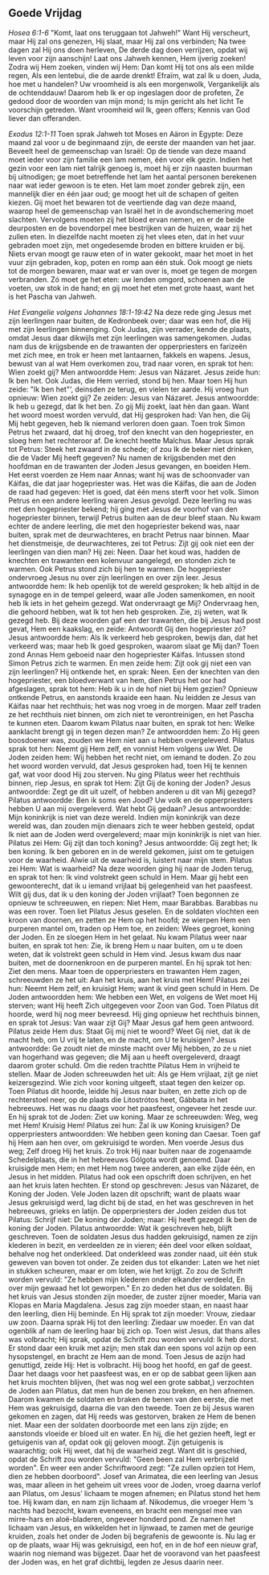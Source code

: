 ## Goede Vrijdag

*Hosea 6:1-6*
"Komt, laat ons teruggaan tot Jahweh!" Want Hij verscheurt, maar Hij zal ons genezen, Hij slaat, maar Hij zal ons verbinden; Na twee dagen zal Hij ons doen herleven, De derde dag doen verrijzen, opdat wij leven voor zijn aanschijn! Laat ons Jahweh kennen, Hem ijverig zoeken! Zodra wij Hem zoeken, vinden wij Hem: Dan komt Hij tot ons als een milde regen, Als een lentebui, die de aarde drenkt! Efraïm, wat zal Ik u doen, Juda, hoe met u handelen? Uw vroomheid is als een morgenwolk, Vergankelijk als de ochtenddauw! Daarom heb Ik er op ingeslagen door de profeten, Ze gedood door de woorden van mijn mond; Is mijn gericht als het licht Te voorschijn getreden. Want vroomheid wil Ik, geen offers; Kennis van God liever dan offeranden. 

*Exodus 12:1-11*
Toen sprak Jahweh tot Moses en Aäron in Egypte: Deze maand zal voor u de beginmaand zijn, de eerste der maanden van het jaar. Beveelt heel de gemeenschap van Israël: Op de tiende van deze maand moet ieder voor zijn familie een lam nemen, één voor elk gezin. Indien het gezin voor een lam niet talrijk genoeg is, moet hij er zijn naasten buurman bij uitnodigen; ge moet betreffende het lam het aantal personen berekenen naar wat ieder gewoon is te eten. Het lam moet zonder gebrek zijn, een mannelijk dier en één jaar oud; ge moogt het uit de schapen of geiten kiezen. Gij moet het bewaren tot de veertiende dag van deze maand, waarop heel de gemeenschap van Israël het in de avondschemering moet slachten. Vervolgens moeten zij het bloed ervan nemen, en er de beide deurposten en de bovendorpel mee bestrijken van de huizen, waar zij het zullen eten. In diezelfde nacht moeten zij het vlees eten, dat in het vuur gebraden moet zijn, met ongedesemde broden en bittere kruiden er bij. Niets ervan moogt ge rauw eten of in water gekookt, maar het moet in het vuur zijn gebraden, kop, poten en romp aan één stuk. Ook moogt ge niets tot de morgen bewaren, maar wat er van over is, moet ge tegen de morgen verbranden. Zó moet ge het eten: uw lenden omgord, schoenen aan de voeten, uw stok in de hand; en gij moet het eten met grote haast, want het is het Pascha van Jahweh. 

*Het Evangelie volgens Johannes 18:1-19:42*
Na deze rede ging Jesus met zijn leerlingen naar buiten, de Kedronbeek over; daar was een hof, die Hij met zijn leerlingen binnenging. Ook Judas, zijn verrader, kende de plaats, omdat Jesus daar dikwijls met zijn leerlingen was samengekomen. Judas nam dus de krijgsbende en de trawanten der opperpriesters en farizeën met zich mee, en trok er heen met lantaarnen, fakkels en wapens. Jesus, bewust van al wat Hem overkomen zou, trad naar voren, en sprak tot hen: Wien zoekt gij? Men antwoordde Hem: Jesus van Názaret. Jesus zeide hun: Ik ben het. Ook Judas, die Hem verried, stond bij hen. Maar toen Hij hun zeide: "Ik ben het"‘, deinsden ze terug, en vielen ter aarde. Hij vroeg hun opnieuw: Wien zoekt gij? Ze zeiden: Jesus van Názaret. Jesus antwoordde: Ik heb u gezegd, dat Ik het ben. Zo gij Mij zoekt, laat hèn dan gaan. Want het woord moest worden vervuld, dat Hij gesproken had: Van hen, die Gij Mij hebt gegeven, heb Ik niemand verloren doen gaan. Toen trok Simon Petrus het zwaard, dat hij droeg, trof den knecht van den hogepriester, en sloeg hem het rechteroor af. De knecht heette Malchus. Maar Jesus sprak tot Petrus: Steek het zwaard in de schede; of zou Ik de beker niet drinken, die de Vader Mij heeft gegeven? Nu namen de krijgsbenden met den hoofdman en de trawanten der Joden Jesus gevangen, en boeiden Hem. Het eerst voerden ze Hem naar Annas; want hij was de schoonvader van Káifas, die dat jaar hogepriester was. Het was die Káifas, die aan de Joden de raad had gegeven: Het is goed, dat één mens sterft voor het volk. Simon Petrus en een andere leerling waren Jesus gevolgd. Deze leerling nu was met den hogepriester bekend; hij ging met Jesus de voorhof van den hogepriester binnen, terwijl Petrus buiten aan de deur bleef staan. Nu kwam echter de andere leerling, die met den hogepriester bekend was, naar buiten, sprak met de deurwachteres, en bracht Petrus naar binnen. Maar het dienstmeisje, de deurwachteres, zei tot Petrus: Zijt gij ook niet een der leerlingen van dien man? Hij zei: Neen. Daar het koud was, hadden de knechten en trawanten een kolenvuur aangelegd, en stonden zich te warmen. Ook Petrus stond zich bij hen te warmen. De hogepriester ondervroeg Jesus nu over zijn leerlingen en over zijn leer. Jesus antwoordde hem: Ik heb openlijk tot de wereld gesproken; Ik heb altijd in de synagoge en in de tempel geleerd, waar alle Joden samenkomen, en nooit heb Ik iets in het geheim gezegd. Wat ondervraagt ge Mij? Ondervraag hen, die gehoord hebben, wat Ik tot hen heb gesproken. Zie, zij weten, wat Ik gezegd heb. Bij deze woorden gaf een der trawanten, die bij Jesus had post gevat, Hem een kaakslag, en zeide: Antwoordt Gij den hogepriester zó? Jesus antwoordde hem: Als Ik verkeerd heb gesproken, bewijs dan, dat het verkeerd was; maar heb Ik goed gesproken, waarom slaat ge Mij dan? Toen zond Annas Hem geboeid naar den hogepriester Káifas. Intussen stond Simon Petrus zich te warmen. En men zeide hem: Zijt ook gij niet een van zijn leerlingen? Hij ontkende het, en sprak: Neen. Een der knechten van den hogepriester, een bloedverwant van hem, dien Petrus het oor had afgeslagen, sprak tot hem: Heb ik u in de hof niet bij Hem gezien? Opnieuw ontkende Petrus, en aanstonds kraaide een haan. Nu leidden ze Jesus van Káifas naar het rechthuis; het was nog vroeg in de morgen. Maar zelf traden ze het rechthuis niet binnen, om zich niet te verontreinigen, en het Pascha te kunnen eten. Daarom kwam Pilatus naar buiten, en sprak tot hen: Welke aanklacht brengt gij in tegen dezen man? Ze antwoordden hem: Zo Hij geen boosdoener was, zouden we Hem niet aan u hebben overgeleverd. Pilatus sprak tot hen: Neemt gij Hem zelf, en vonnist Hem volgens uw Wet. De Joden zeiden hem: Wij hebben het recht niet, om iemand te doden. Zo zou het woord worden vervuld, dat Jesus gesproken had, toen Hij te kennen gaf, wat voor dood Hij zou sterven. Nu ging Pilatus weer het rechthuis binnen, riep Jesus, en sprak tot Hem: Zijt Gij de koning der Joden? Jesus antwoordde: Zegt ge dit uit uzelf, of hebben anderen u dit van Mij gezegd? Pilatus antwoordde: Ben ik soms een Jood? Uw volk en de opperpriesters hebben U aan mij overgeleverd. Wat hebt Gij gedaan? Jesus antwoordde: Mijn koninkrijk is niet van deze wereld. Indien mijn koninkrijk van deze wereld was, dan zouden mijn dienaars zich te weer hebben gesteld, opdat Ik niet aan de Joden werd overgeleverd; maar mijn koninkrijk is niet van hier. Pilatus zei Hem: Gij zijt dan toch koning? Jesus antwoordde: Gij zegt het; Ik ben koning. Ik ben geboren en in de wereld gekomen, juist om te getuigen voor de waarheid. Alwie uit de waarheid is, luistert naar mijn stem. Pilatus zei Hem: Wat is waarheid? Na deze woorden ging hij naar de Joden terug, en sprak tot hen: Ik vind volstrekt geen schuld in Hem. Maar gij hebt een gewoonterecht, dat ik u iemand vrijlaat bij gelegenheid van het paasfeest. Wilt gij dus, dat ik u den koning der Joden vrijlaat? Toen begonnen ze opnieuw te schreeuwen, en riepen: Niet Hem, maar Barabbas. Barabbas nu was een rover. Toen liet Pilatus Jesus geselen. En de soldaten vlochten een kroon van doornen, en zetten ze Hem op het hoofd; ze wierpen Hem een purperen mantel om, traden op Hem toe, en zeiden: Wees gegroet, koning der Joden. En ze sloegen Hem in het gelaat. Nu kwam Pilatus weer naar buiten, en sprak tot hen: Zie, ik breng Hem u naar buiten, om u te doen weten, dat ik volstrekt geen schuld in Hem vind. Jesus kwam dus naar buiten, met de doornenkroon en de purperen mantel. En hij sprak tot hen: Ziet den mens. Maar toen de opperpriesters en trawanten Hem zagen, schreeuwden ze het uit: Aan het kruis, aan het kruis met Hem! Pilatus zei hun: Neemt Hem zelf, en kruisigt Hem; want ik vind geen schuld in Hem. De Joden antwoordden hem: We hebben een Wet, en volgens de Wet moet Hij sterven; want Hij heeft Zich uitgegeven voor Zoon van God. Toen Pilatus dit hoorde, werd hij nog meer bevreesd. Hij ging opnieuw het rechthuis binnen, en sprak tot Jesus: Van waar zijt Gij? Maar Jesus gaf hem geen antwoord. Pilatus zeide Hem dus: Staat Gij mij niet te woord? Weet Gij niet, dat ik de macht heb, om U vrij te laten, en de macht, om U te kruisigen? Jesus antwoordde: Ge zoudt niet de minste macht over Mij hebben, zo ze u niet van hogerhand was gegeven; die Mij aan u heeft overgeleverd, draagt daarom groter schuld. Om die reden trachtte Pilatus Hem in vrijheid te stellen. Maar de Joden schreeuwden het uit: Als ge Hem vrijlaat, zijt ge niet keizersgezind. Wie zich voor koning uitgeeft, staat tegen den keizer op. Toen Pilatus dit hoorde, leidde hij Jesus naar buiten, en zette zich op de rechterstoel neer, op de plaats die Litostrótos heet, Gábbata in het hebreeuws. Het was nu daags voor het paasfeest, ongeveer het zesde uur. En hij sprak tot de Joden: Ziet uw koning. Maar ze schreeuwden: Weg, weg met Hem! Kruisig Hem! Pilatus zei hun: Zal ik uw Koning kruisigen? De opperpriesters antwoordden: We hebben geen koning dan Caesar. Toen gaf hij Hem aan hen over, om gekruisigd te worden. Men voerde Jesus dus weg; Zelf droeg Hij het kruis. Zo trok Hij naar buiten naar de zogenaamde Schedelplaats, die in het hebreeuws Gólgota wordt genoemd. Daar kruisigde men Hem; en met Hem nog twee anderen, aan elke zijde één, en Jesus in het midden. Pilatus had ook een opschrift doen schrijven, en het aan het kruis laten hechten. Er stond op geschreven: Jesus van Názaret, de Koning der Joden. Vele Joden lazen dit opschrift; want de plaats waar Jesus gekruisigd werd, lag dicht bij de stad, en het was geschreven in het hebreeuws, grieks en latijn. De opperpriesters der Joden zeiden dus tot Pilatus: Schrijf niet: De koning der Joden; maar: Hij heeft gezegd: Ik ben de koning der Joden. Pilatus antwoordde: Wat ik geschreven heb, blijft geschreven. Toen de soldaten Jesus dus hadden gekruisigd, namen ze zijn klederen in bezit, en verdeelden ze in vieren; één deel voor elken soldaat, behalve nog het onderkleed. Dat onderkleed was zonder naad, uit één stuk geweven van boven tot onder. Ze zeiden dus tot elkander: Laten we het niet in stukken scheuren, maar er om loten, wie het krijgt. Zo zou de Schrift worden vervuld: "Ze hebben mijn klederen onder elkander verdeeld, En over mijn gewaad het lot geworpen." En zo deden het dus de soldaten. Bij het kruis van Jesus stonden zijn moeder, de zuster zijner moeder, Maria van Klopas en Maria Magdalena. Jesus zag zijn moeder staan, en naast haar den leerling, dien Hij beminde. En Hij sprak tot zijn moeder: Vrouw, ziedaar uw zoon. Daarna sprak Hij tot den leerling: Ziedaar uw moeder. En van dat ogenblik af nam de leerling haar bij zich op. Toen wist Jesus, dat thans alles was volbracht; Hij sprak, opdat de Schrift zou worden vervuld: Ik heb dorst. Er stond daar een kruik met azijn; men stak dan een spons vol azijn op een hysopstengel, en bracht ze Hem aan de mond. Toen Jesus de azijn had genuttigd, zeide Hij: Het is volbracht. Hij boog het hoofd, en gaf de geest. Daar het daags voor het paasfeest was, en er op de sabbat geen lijken aan het kruis mochten blijven, (het was nog wel een grote sabbat,) verzochten de Joden aan Pilatus, dat men hun de benen zou breken, en hen afnemen. Daarom kwamen de soldaten en braken de benen van den eerste, die met Hem was gekruisigd, daarna die van den tweede. Toen ze bij Jesus waren gekomen en zagen, dat Hij reeds was gestorven, braken ze Hem de benen niet. Maar een der soldaten doorboorde met een lans zijn zijde; en aanstonds vloeide er bloed uit en water. En hij, die het gezien heeft, legt er getuigenis van af, opdat ook gij geloven moogt. Zijn getuigenis is waarachtig; ook Hij weet, dat hij de waarheid zegt. Want dit is geschied, opdat de Schrift zou worden vervuld: "Geen been zal Hem verbrijzeld worden". En weer een ander Schriftwoord zegt: "Ze zullen opzien tot Hem, dien ze hebben doorboord". Josef van Arimatea, die een leerling van Jesus was, maar alleen in het geheim uit vrees voor de Joden, vroeg daarna verlof aan Pilatus, om Jesus’ lichaam te mogen afnemen; en Pilatus stond het hem toe. Hij kwam dan, en nam zijn lichaam af. Nikodemus, die vroeger Hem ‘s nachts had bezocht, kwam eveneens, en bracht een mengsel mee van mirre-hars en aloë-bladeren, ongeveer honderd pond. Ze namen het lichaam van Jesus, en wikkelden het in lijnwaad, te zamen met de geurige kruiden, zoals het onder de Joden bij begrafenis de gewoonte is. Nu lag er op de plaats, waar Hij was gekruisigd, een hof, en in de hof een nieuw graf, waarin nog niemand was bijgezet. Daar het de vooravond van het paasfeest der Joden was, en het graf dichtbij, legden ze Jesus daarin neer. 

